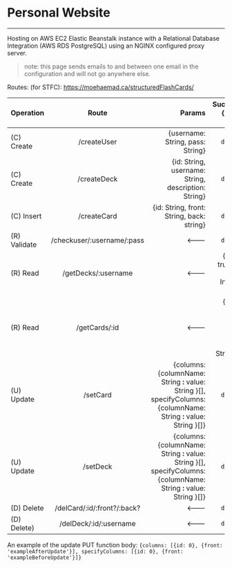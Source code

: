 # Personal Website

---

Hosting on AWS EC2 Elastic Beanstalk instance with a Relational Database Integration (AWS RDS PostgreSQL) using an NGINX configured proxy server.

>note: this page sends emails to and between one email in the configuration and will not go anywhere else.

Routes: (for STFC):
https://moehaemad.ca/structuredFlashCards/

| Operation       | Route           | Params           | Success={result: true}          |
| ------------- |:-------------:|-------------:|-------------:|
| (C) Create  | /createUser | {username: String, pass: String}| `default`|
| (C) Create  | /createDeck | {id: String, username: String, description: String}| `default`      |
| (C) Insert     | /createCard      | {id: String, front: String, back: string}      | `default`      |
| (R) Validate  | /checkuser/:username/:pass | <---| `default`|
| (R) Read  | /getDecks/:username | <---| {result: true, ids: {id: Integer}[]}       |
| (R) Read  | /getCards/:id | <---| {result: true, cards: {front: String, back: String}[]}       |
| (U) Update | /setCard      | {columns: {columnName: String **:** value: String }[], specifyColumns: {columnName: String **:** value: String }[]}      | `default`      |
| (U) Update | /setDeck      | {columns: {columnName: String **:** value: String }[], specifyColumns: {columnName: String **:** value: String }[]}      | `default`      |
| (D) Delete  | /delCard/:id/:front?/:back?      | <---| `default`      |
| (D) Delete)  | /delDeck/:id/:username      | <---| `default`      |

An example of the update PUT function body:
`{columns: [{id: 0}, {front: 'exampleAfterUpdate'}], specifyColumns: [{id: 0}, {front: 'exampleBeforeUpdate'}]}`